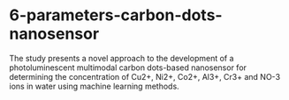 # 6-parameters-carbon-dots-nanosensor
The study presents a novel approach to the development of a photoluminescent multimodal carbon dots-based nanosensor for determining the concentration of Cu2+, Ni2+, Co2+, Al3+, Cr3+ and NO-3 ions in water using machine learning methods.
